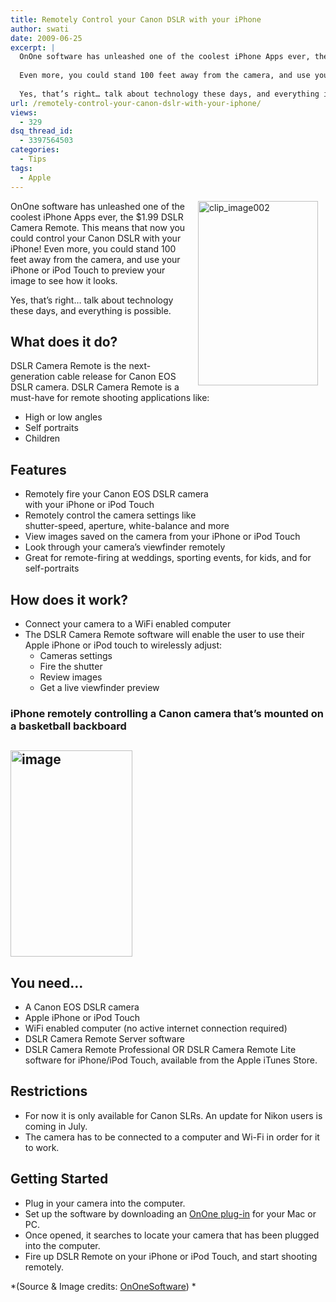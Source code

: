 ```yaml
---
title: Remotely Control your Canon DSLR with your iPhone
author: swati
date: 2009-06-25
excerpt: |
  OnOne software has unleashed one of the coolest iPhone Apps ever, the $1.99 DSLR Camera Remote. This means that now you could control your Canon DSLR with your iPhone!
  
  Even more, you could stand 100 feet away from the camera, and use your iPhone or iPod Touch to preview your image to see how it looks.
  
  Yes, that’s right… talk about technology these days, and everything is possible.
url: /remotely-control-your-canon-dslr-with-your-iphone/
views:
  - 329
dsq_thread_id:
  - 3397564503
categories:
  - Tips
tags:
  - Apple
---
```

<img class="alignright wp-image-53158" style="border: 0pt none;margin-left: 12px;margin-right: 12px" src="http://cdn.devilsworkshop.org/files/2009/06/clip-image00235.jpg" border="0" alt="clip_image002" hspace="12" width="192" height="295" align="right" /> OnOne software has unleashed one of the coolest iPhone Apps ever, the $1.99 DSLR Camera Remote. This means that now you could control your Canon DSLR with your iPhone! Even more, you could stand 100 feet away from the camera, and use your iPhone or iPod Touch to preview your image to see how it looks.

Yes, that’s right… talk about technology these days, and everything is possible.

## What does it do?

DSLR Camera Remote is the next-generation cable release for Canon EOS DSLR camera. DSLR Camera Remote is a must-have for remote shooting applications like:

  * High or low angles
  * Self portraits
  * Children

## Features

  * Remotely fire your Canon EOS DSLR camera  
    with your iPhone or iPod Touch
  * Remotely control the camera settings like  
    shutter-speed, aperture, white-balance and more
  * View images saved on the camera from your iPhone or iPod Touch
  * Look through your camera&#8217;s viewfinder remotely
  * Great for remote-firing at weddings, sporting events, for kids, and for self-portraits

## How does it work?

  * Connect your camera to a WiFi enabled computer
  * The DSLR Camera Remote software will enable the user to use their Apple iPhone or iPod touch to wirelessly adjust: 
      * Cameras settings
      * Fire the shutter
      * Review images
      * Get a live viewfinder preview

### iPhone remotely controlling a Canon camera that&#8217;s mounted on a basketball backboard

## <img class="aligncenter" style="border: 0pt none" src="http://cdn.devilsworkshop.org/files/2009/06/image58.png" border="0" alt="image" width="195" height="330" />

## You need…

  * A Canon EOS DSLR camera
  * Apple iPhone or iPod Touch
  * WiFi enabled computer (no active internet connection required)
  * DSLR Camera Remote Server software
  * DSLR Camera Remote Professional OR DSLR Camera Remote Lite software for iPhone/iPod Touch, available from the Apple iTunes Store.

## Restrictions

  * For now it is only available for Canon SLRs. An update for Nikon users is coming in July.
  * The camera has to be connected to a computer and Wi-Fi in order for it to work.

## Getting Started

  * Plug in your camera into the computer.
  * Set up the software by downloading an <a href="http://ononesoftware.com/iphone" onclick="_gaq.push(['_trackEvent', 'outbound-article', 'http://ononesoftware.com/iphone', 'OnOne plug-in']);" >OnOne plug-in</a> for your Mac or PC.
  * Once opened, it searches to locate your camera that has been plugged into the computer.
  * Fire up DSLR Remote on your iPhone or iPod Touch, and start shooting remotely.

*(Source & Image credits: <a href="http://www.ononesoftware.com/detail.php?prodLine_id=38&utm_campaign=DSLR_iTunes_0509&utm_medium=banner&utm_source=itunes.com" onclick="_gaq.push(['_trackEvent', 'outbound-article', 'http://www.ononesoftware.com/detail.php?prodLine_id=38&utm_campaign=DSLR_iTunes_0509&utm_medium=banner&utm_source=itunes.com', 'OnOneSoftware']);" >OnOneSoftware</a>) *
